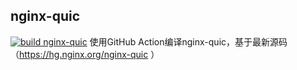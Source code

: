 ## nginx-quic
[![build nginx-quic](https://github.com/rosebe/nginx-quic/actions/workflows/build.yml/badge.svg)](https://github.com/rosebe/nginx-quic/actions/workflows/build.yml)
使用GitHub Action编译nginx-quic，基于最新源码（https://hg.nginx.org/nginx-quic ）
